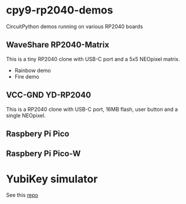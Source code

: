 # cpy9-rp2040-demos
CircuitPython demos running on various RP2040 boards

## WaveShare RP2040-Matrix
This is a tiny RP2040 clone with USB-C port and a 5x5 NEOpixel matrix.

- Rainbow demo
- Fire demo

## VCC-GND YD-RP2040
This is a RP2040 clone with USB-C port, 16MB flash, user button and a single NEOpixel.

## Raspbery Pi Pico

## Raspbery Pi Pico-W

# YubiKey simulator
See this [repo](https://github.com/pagong/cpy9-rp2040-yksim)
